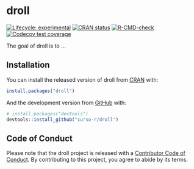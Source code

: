 
<!-- README.md is generated from README.Rmd. Please edit that file -->

# droll

<!-- badges: start -->

[![Lifecycle:
experimental](https://img.shields.io/badge/lifecycle-experimental-orange.svg)](https://lifecycle.r-lib.org/articles/stages.html#experimental)
[![CRAN
status](https://www.r-pkg.org/badges/version/droll)](https://CRAN.R-project.org/package=droll)
[![R-CMD-check](https://github.com/curso-r/droll/workflows/Check/badge.svg)](https://github.com/curso-r/droll/actions)
[![Codecov test
coverage](https://codecov.io/gh/curso-r/droll/branch/main/graph/badge.svg?token=ER3TMR0V9F)](https://codecov.io/gh/curso-r/droll?branch=master)
<!-- badges: end -->

The goal of droll is to …

## Installation

You can install the released version of droll from
[CRAN](https://CRAN.R-project.org) with:

``` r
install.packages("droll")
```

And the development version from [GitHub](https://github.com/) with:

``` r
# install.packages("devtools")
devtools::install_github("curso-r/droll")
```

## Code of Conduct

Please note that the droll project is released with a [Contributor Code
of
Conduct](https://contributor-covenant.org/version/2/0/CODE_OF_CONDUCT.html).
By contributing to this project, you agree to abide by its terms.
